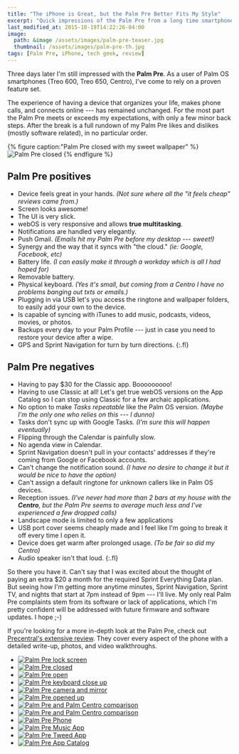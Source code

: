 ```yaml
---
title: "The iPhone is Great, but the Palm Pre Better Fits My Style"
excerpt: "Quick impressions of the Palm Pre from a long time smartphone user."
last_modified_at: 2015-10-19T14:22:26-04:00
image: 
  path: &image /assets/images/palm-pre-teaser.jpg
  thumbnail: /assets/images/palm-pre-th.jpg
tags: [Palm Pre, iPhone, tech geek, review]
---
```


Three days later I'm still impressed with the **Palm Pre**. As a user of Palm OS smartphones (Treo 600, Treo 650, Centro), I've come to rely on a proven feature set.

The experience of having a device that organizes your life, makes phone calls, and connects online --- has remained unchanged. For the most part the Palm Pre meets or exceeds my expectations, with only a few minor back steps. After the break is a full rundown of my Palm Pre likes and dislikes (mostly software related), in no particular order.

{% figure caption:"Palm Pre closed with my sweet wallpaper" %}
![Palm Pre closed](/assets/images/palm-pre-wallpaper.jpg)
{% endfigure %}

## Palm Pre positives

* Device feels great in your hands. *(Not sure where all the "it feels cheap" reviews came from.)*
* Screen looks awesome!
* The UI is very slick.
* webOS is very responsive and allows **true multitasking**.
* Notifications are handled very elegantly.
* Push Gmail. *(Emails hit my Palm Pre before my desktop --- sweet!)*
* Synergy and the way that it syncs with "the cloud." *(ie: Google, Facebook, etc)*
* Battery life. *(I can easily make it through a workday which is all I had hoped for)*
* Removable battery.
* Physical keyboard. *(Yes it's small, but coming from a Centro I have no problems banging out txts or emails.)*
* Plugging in via USB let's you access the ringtone and wallpaper folders, to easily add your own to the device.
* Is capable of syncing with iTunes to add music, podcasts, videos, movies, or photos.
* Backups every day to your Palm Profile --- just in case you need to restore your device after a wipe.
* GPS and Sprint Navigation for turn by turn directions.
{:.fl}

## Palm Pre negatives

* Having to pay $30 for the Classic app. Booooooooo!
* Having to use Classic at all! Let's get true webOS versions on the App Catalog so I can stop using Classic for a few archaic applications.
* No option to make *Tasks repeatable* like the Palm OS version. *(Maybe I'm the only one who relies on this --- I dunno)*
* Tasks don't sync up with Google Tasks. *(I'm sure this will happen eventually)*
* Flipping through the Calendar is painfully slow.
* No agenda view in Calendar.
* Sprint Navigation doesn't pull in your contacts' addresses if they're coming from Google or Facebook accounts.
* Can't change the notification sound. *(I have no desire to change it but it would be nice to have the option)*
* Can't assign a default ringtone for unknown callers like in Palm OS devices.
* Reception issues. *(I've never had more than 2 bars at my house with the **Centro**, but the Palm Pre seems to average much less and I've experienced a few dropped calls)*
* Landscape mode is limited to only a few applications
* USB port cover seems cheaply made and I feel like I'm going to break it off every time I open it.
* Device does get warm after prolonged usage. *(To be fair so did my Centro)*
* Audio speaker isn't that loud.
{:.fl}

So there you have it. Can't say that I was excited about the thought of paying an extra $20 a month for the required Sprint Everything Data plan. But seeing how I'm getting more anytime minutes, Sprint Navigation, Sprint TV, and nights that start at 7pm instead of 9pm --- I'll live. My only real Palm Pre complaints stem from its software or lack of applications, which I'm pretty confident will be addressed with future firmware and software updates. I hope ;-)

If you're looking for a more in-depth look at the Palm Pre, check out [Precentral's extensive review](https://web.archive.org/web/20100613121400/http://www.precentral.net/palm-pre-review). They cover every aspect of the phone with a detailed write-up, photos, and video walkthroughs.

<ul class="gallery-thumbnails">
  <li><a href="/assets/images/354.jpg"><img src="/assets/images/354t.jpg" alt="Palm Pre lock screen"></a></li>
  <li><a href="/assets/images/355.jpg"><img src="/assets/images/355t.jpg" alt="Palm Pre closed"></a></li>
  <li><a href="/assets/images/356.jpg"><img src="/assets/images/356t.jpg" alt="Palm Pre open"></a></li>
  <li><a href="/assets/images/357.jpg"><img src="/assets/images/357t.jpg" alt="Palm Pre keyboard close up"></a></li>
  <li><a href="/assets/images/358.jpg"><img src="/assets/images/358t.jpg" alt="Palm Pre camera and mirror"></a></li>
  <li><a href="/assets/images/359.jpg"><img src="/assets/images/359t.jpg" alt="Palm Pre opened up"></a></li> 
  <li><a href="/assets/images/360.jpg"><img src="/assets/images/360t.jpg" alt="Palm Pre and Palm Centro comparison"></a></li>
  <li><a href="/assets/images/361.jpg"><img src="/assets/images/361t.jpg" alt="Palm Pre and Palm Centro comparison"></a></li>
  <li><a href="/assets/images/362.jpg"><img src="/assets/images/362t.jpg" alt="Palm Pre Phone"></a></li>
  <li><a href="/assets/images/363.jpg"><img src="/assets/images/363t.jpg" alt="Palm Pre Music App"></a></li>
  <li><a href="/assets/images/364.jpg"><img src="/assets/images/364t.jpg" alt="Palm Pre Tweed App"></a></li>
  <li><a href="/assets/images/365.jpg"><img src="/assets/images/365t.jpg" alt="Palm Pre App Catalog"></a></li>
</ul>

